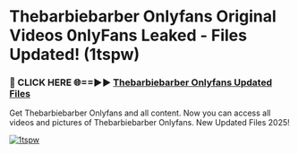 # Thebarbiebarber Onlyfans Original Videos 0nlyFans Leaked - Files Updated! (1tspw)

<h3>🔴 CLICK HERE 🌐==►► <a href="https://tinyurl.com/2m67pmp6" rel="nofollow">Thebarbiebarber Onlyfans Updated Files</a></h3>

Get Thebarbiebarber Onlyfans and all content. Now you can access all videos and pictures of Thebarbiebarber Onlyfans. New Updated Files 2025!

[![1tspw](https://i.imgur.com/H4QAA4z.gif)](https://tinyurl.com/2m67pmp6)